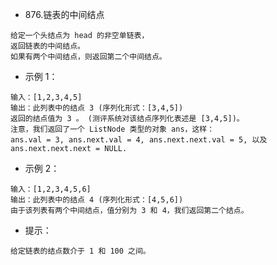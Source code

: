 - 876.链表的中间结点

```
给定一个头结点为 head 的非空单链表，
返回链表的中间结点。
如果有两个中间结点，则返回第二个中间结点。
```

- 示例 1：

```
输入：[1,2,3,4,5]
输出：此列表中的结点 3 (序列化形式：[3,4,5])
返回的结点值为 3 。 (测评系统对该结点序列化表述是 [3,4,5])。
注意，我们返回了一个 ListNode 类型的对象 ans，这样：
ans.val = 3, ans.next.val = 4, ans.next.next.val = 5, 以及 ans.next.next.next = NULL.
```

- 示例 2：

```
输入：[1,2,3,4,5,6]
输出：此列表中的结点 4 (序列化形式：[4,5,6])
由于该列表有两个中间结点，值分别为 3 和 4，我们返回第二个结点。
```

- 提示：

```
给定链表的结点数介于 1 和 100 之间。
```
